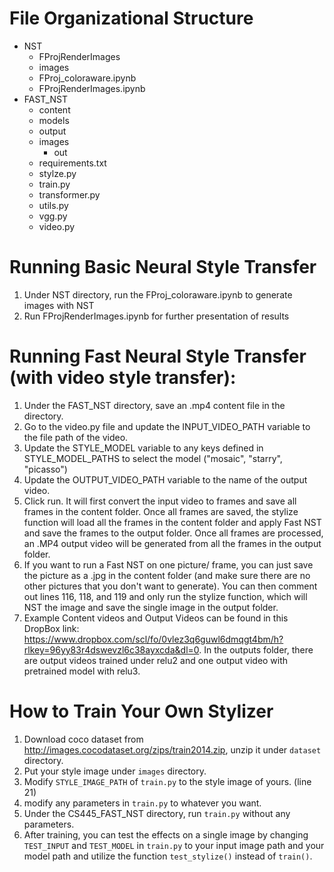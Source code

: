 # File Organizational Structure

- NST
  - FProjRenderImages
  - images
  - FProj_coloraware.ipynb
  - FProjRenderImages.ipynb
- FAST_NST
  - content
  - models
  - output
  - images
    - out
  - requirements.txt
  - stylze.py
  - train.py
  - transformer.py
  - utils.py
  - vgg.py
  - video.py

# Running Basic Neural Style Transfer

1. Under NST directory, run the FProj_coloraware.ipynb to generate images with NST
2. Run FProjRenderImages.ipynb for further presentation of results

# Running Fast Neural Style Transfer (with video style transfer):

1. Under the FAST_NST directory, save an .mp4 content file in the directory.
2. Go to the video.py file and update the INPUT_VIDEO_PATH variable to the file path of the video.
3. Update the STYLE_MODEL variable to any keys defined in STYLE_MODEL_PATHS to select the model ("mosaic", "starry", "picasso")
4. Update the OUTPUT_VIDEO_PATH variable to the name of the output video.
5. Click run. It will first convert the input video to frames and save all frames in the content folder. Once all frames are saved, the stylize function will load all the frames in the content folder and apply Fast NST and save the frames to the output folder. Once all frames are processed, an .MP4 output video will be generated from all the frames in the output folder.
6. If you want to run a Fast NST on one picture/ frame, you can just save the picture as a .jpg in the content folder (and make sure there are no other pictures that you don't want to generate). You can then comment out lines 116, 118, and 119 and only run the stylize function, which will NST the image and save the single image in the output folder.
7. Example Content videos and Output Videos can be found in this DropBox link: https://www.dropbox.com/scl/fo/0vlez3q6guwl6dmqgt4bm/h?rlkey=96yy83r4dswevzl6c38ayxcda&dl=0. In the outputs folder, there are output videos trained under relu2 and one output video with pretrained model with relu3.

# How to Train Your Own Stylizer

1. Download coco dataset from http://images.cocodataset.org/zips/train2014.zip, unzip it under `dataset` directory.
2. Put your style image under `images` directory.
3. Modify `STYLE_IMAGE_PATH` of `train.py` to the style image of yours. (line 21)
4. modify any parameters in `train.py` to whatever you want.
5. Under the CS445_FAST_NST directory, run `train.py` without any parameters.
6. After training, you can test the effects on a single image by changing `TEST_INPUT` and `TEST_MODEL` in `train.py` to your input image path and your model path and utilize the function `test_stylize()` instead of `train()`.